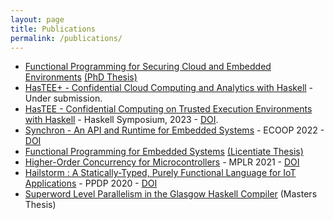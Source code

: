 ```yaml
---
layout: page
title: Publications
permalink: /publications/
---
```


- [Functional Programming for Securing Cloud and Embedded Environments](https://abhiroop.github.io/phd/) [(PhD Thesis)](https://research.chalmers.se/en/publication/540080)
- [HasTEE+ - Confidential Cloud Computing and Analytics with Haskell](https://abhiroop.github.io/pubs/hastee_plus) - Under submission.
- [HasTEE - Confidential Computing on Trusted Execution Environments with Haskell](https://abhiroop.github.io/pubs/hastee) - Haskell Symposium, 2023 - [DOI](https://doi.org/10.1145/3609026.3609731).
- [Synchron - An API and Runtime for Embedded Systems](https://abhiroop.github.io/pubs/synchron) - ECOOP 2022 - [DOI](https://drops.dagstuhl.de/opus/volltexte/2022/16245/)
- [Functional Programming for Embedded Systems](https://abhiroop.github.io/lic/) [(Licentiate Thesis)](https://research.chalmers.se/en/publication/529325)
- [Higher-Order Concurrency for Microcontrollers](https://abhiroop.github.io/pubs/sensevm_mplr) - MPLR 2021 - [DOI](https://dl.acm.org/doi/10.1145/3475738.3480716)
- [Hailstorm : A Statically-Typed, Purely Functional Language for IoT Applications](https://abhiroop.github.io/pubs/hailstorm/) - PPDP 2020 - [DOI](https://dl.acm.org/doi/10.1145/3414080.3414092)
- [Superword Level Parallelism in the Glasgow Haskell Compiler](https://abhiroop.github.io/pubs/haskellvector) (Masters Thesis)
